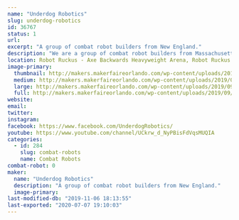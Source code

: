 ```yaml
---
name: "Underdog Robotics"
slug: underdog-robotics
id: 36767
status: 1
url: 
excerpt: "A group of combat robot builders from New England."
description: "We are a group of combat robot builders from Massachusetts. Our experience varies from 5 years to brand new."
location: Robot Ruckus - Axe Backwards Heavyweight Arena, Robot Ruckus - Small Arena
image-primary:
  thumbnail: http://makers.makerfaireorlando.com/wp-content/uploads/2019/09/12694-150x150.jpg
  medium: http://makers.makerfaireorlando.com/wp-content/uploads/2019/09/12694-300x225.jpg
  large: http://makers.makerfaireorlando.com/wp-content/uploads/2019/09/12694-1024x768.jpg
  full: http://makers.makerfaireorlando.com/wp-content/uploads/2019/09/12694.jpg
website: 
email: 
twitter: 
instagram: 
facebook: https://www.facebook.com/UnderdogRobotics/
youtube: https://www.youtube.com/channel/UCkrw_d_NyPBisFdVqsMUQIA
categories:
  - id: 284
    slug: combat-robots
    name: Combat Robots
combat-robot: 0
maker:
  name: "Underdog Robotics"
  description: "A group of combat robot builders from New England."
  image-primary: 
last-modified-db: "2019-11-06 18:13:55"
last-exported: "2020-07-07 19:10:03"
---
```

